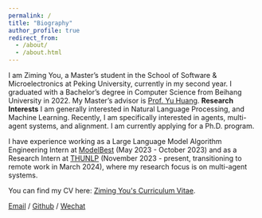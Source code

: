 ```yaml
---
permalink: /
title: "Biography"
author_profile: true
redirect_from: 
  - /about/
  - /about.html
---
```

I am Ziming You, a Master’s student in the School of Software & Microelectronics at Peking University, currently in my second year. I graduated with a Bachelor’s degree in Computer Science from Beihang University in 2022. My Master’s advisor is [Prof. Yu Huang](https://group.pku.edu.cn/hy/zh_CN/index.htm).
**Research Interests**
I am generally interested in Natural Language Processing, and Machine Learning. Recently, I am specifically interested in agents, multi-agent systems, and alignment. I am currently applying for a Ph.D. program.


I have experience working as a Large Language Model Algorithm Engineering Intern at [ModelBest](https://modelbest.cn/) (May 2023 - October 2023) and as a Research Intern at [THUNLP](https://nlp.csai.tsinghua.edu.cn/) (November 2023 - present, transitioning to remote work in March 2024), where my research focus is on multi-agent systems.

You can find my CV here: [Ziming You's Curriculum Vitae](../assets/Curriculum_Vitae.pdf).


[Email](zimingyou@stu.pku.edu.cn) / [Github](https://github.com/Luffyzm3D2Y) / [Wechat](../images/wechat.jpg) 
